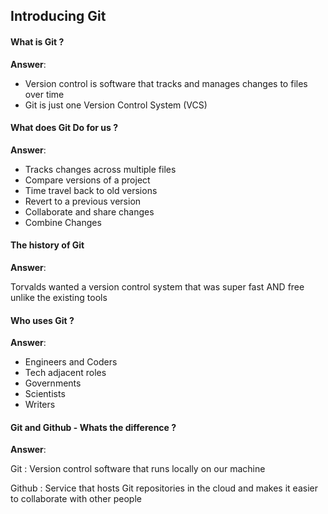 ## Introducing Git 

#### What is Git ? 

**Answer**:

- Version control is software that tracks and manages changes to files over time 
- Git is just one Version Control System (VCS)

#### What does Git Do for us ? 

**Answer**:

- Tracks changes across multiple files 
- Compare versions of a project
- Time travel back to old versions
- Revert to a previous version
- Collaborate and share changes 
- Combine Changes 

#### The history of Git 

**Answer**:

Torvalds wanted a version control system that was super fast AND free unlike the existing tools 

#### Who uses Git ? 

**Answer**:

- Engineers and Coders 
- Tech adjacent roles
- Governments
- Scientists 
- Writers 

#### Git and Github - Whats the difference ? 

**Answer**:

Git : Version control software that runs locally on our machine 

Github : Service that hosts Git repositories in the cloud and makes it easier to collaborate with other people 

 